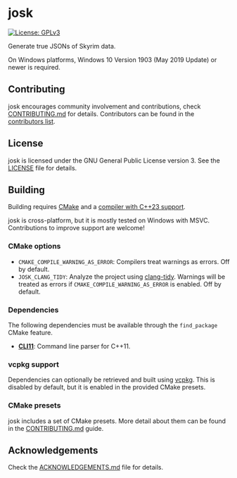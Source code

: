 # josk

[![License: GPLv3](https://img.shields.io/badge/License-GPLv3-brightgreen.svg)](https://opensource.org/license/gpl-3-0)

Generate true JSONs of Skyrim data.

On Windows platforms, Windows 10 Version 1903 (May 2019 Update) or newer is required.

## Contributing

josk encourages community involvement and contributions, check [CONTRIBUTING.md](CONTRIBUTING.md) for details. Contributors can be found in the [contributors list](https://github.com/joseasoler/josk/graphs/contributors).

## License

josk is licensed under the GNU General Public License version 3. See the [LICENSE](LICENSE) file for details.

## Building

Building requires [CMake](https://cmake.org) and a [compiler with C++23 support](https://en.cppreference.com/w/cpp/compiler_support#cpp23).

josk is cross-platform, but it is mostly tested on Windows with MSVC. Contributions to improve support are welcome!

### CMake options

* `CMAKE_COMPILE_WARNING_AS_ERROR`: Compilers treat warnings as errors. Off by default.
* `JOSK_CLANG_TIDY`: Analyze the project using [clang-tidy](https://clang.llvm.org/extra/clang-tidy). Warnings will be treated as errors if `CMAKE_COMPILE_WARNING_AS_ERROR` is enabled. Off by default.

### Dependencies

The following dependencies must be available through the `find_package` CMake feature.

* **[CLI11](https://github.com/CLIUtils/CLI11)**: Command line parser for C++11.

### vcpkg support

Dependencies can optionally be retrieved and built using [vcpkg](https://github.com/microsoft/vcpkg). This is disabled by default, but it is enabled in the provided CMake presets.

### CMake presets

josk includes a set of CMake presets. More detail about them can be found in the [CONTRIBUTING.md](CONTRIBUTING.md) guide.

## Acknowledgements

Check the [ACKNOWLEDGEMENTS.md](ACKNOWLEDGEMENTS.md) file for details.

